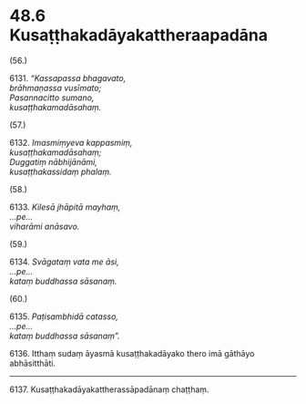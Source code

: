 # 48.6 Kusaṭṭhakadāyakattheraapadāna

(56.)

6131\. _“Kassapassa bhagavato,_  
_brāhmaṇassa vusīmato;_  
_Pasannacitto sumano,_  
_kusaṭṭhakamadāsahaṃ._  

(57.)

6132\. _Imasmiṃyeva kappasmiṃ,_  
_kusaṭṭhakamadāsahaṃ;_  
_Duggatiṃ nābhijānāmi,_  
_kusaṭṭhakassidaṃ phalaṃ._  

(58.)

6133\. _Kilesā jhāpitā mayhaṃ,_  
_…pe…_  
_viharāmi anāsavo._  

(59.)

6134\. _Svāgataṃ vata me āsi,_  
_…pe…_  
_kataṃ buddhassa sāsanaṃ._  

(60.)

6135\. _Paṭisambhidā catasso,_  
_…pe…_  
_kataṃ buddhassa sāsanaṃ”._  

6136\. Itthaṃ sudaṃ āyasmā kusaṭṭhakadāyako thero imā gāthāyo abhāsitthāti.

---

6137\. Kusaṭṭhakadāyakattherassāpadānaṃ chaṭṭhaṃ.
